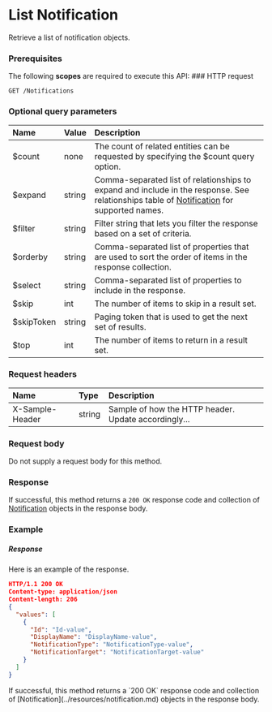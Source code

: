 # List Notification

Retrieve a list of notification objects.
### Prerequisites
The following **scopes** are required to execute this API: ### HTTP request
<!-- { "blockType": "ignored" } -->
```http
GET /Notifications
```
### Optional query parameters
|Name|Value|Description|
|:---------------|:--------|:-------|
|$count|none|The count of related entities can be requested by specifying the $count query option.|
|$expand|string|Comma-separated list of relationships to expand and include in the response. See relationships table of [Notification](../resources/notification.md) for supported names. |
|$filter|string|Filter string that lets you filter the response based on a set of criteria.|
|$orderby|string|Comma-separated list of properties that are used to sort the order of items in the response collection.|
|$select|string|Comma-separated list of properties to include in the response.|
|$skip|int|The number of items to skip in a result set.|
|$skipToken|string|Paging token that is used to get the next set of results.|
|$top|int|The number of items to return in a result set.|

### Request headers
| Name       | Type | Description|
|:-----------|:------|:----------|
| X-Sample-Header  | string  | Sample of how the HTTP header. Update accordingly...|

### Request body
Do not supply a request body for this method.
### Response
If successful, this method returns a `200 OK` response code and collection of [Notification](../resources/notification.md) objects in the response body.
### Example
##### Response
Here is an example of the response.
<!-- {
  "blockType": "response",
  "truncated": false,
  "@odata.type": "notifications"
} -->
```json
HTTP/1.1 200 OK
Content-type: application/json
Content-length: 206
{
  "values": [
    {
      "Id": "Id-value",
      "DisplayName": "DisplayName-value",
      "NotificationType": "NotificationType-value",
      "NotificationTarget": "NotificationTarget-value"
    }
  ]
}
```

<!-- uuid: 54efd0c8-1113-4f81-b260-d72d6de69f9a
2015-10-14 23:39:37 UTC -->
<!-- {
  "type": "#page.annotation",
  "description": "List Notification",
  "keywords": "",
  "section": "documentation",
  "tocPath": ""
}-->If successful, this method returns a `200 OK` response code and collection of [Notification](../resources/notification.md) objects in the response body.
